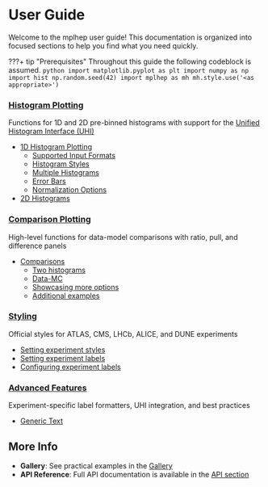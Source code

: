 # User Guide

Welcome to the mplhep user guide! This documentation is organized into focused sections to help you find what you need quickly.

???+ tip "Prerequisites"
    Throughout this guide the following codeblock is assumed.
    ```python
    import matplotlib.pyplot as plt
    import numpy as np
    import hist
    np.random.seed(42)
    import mplhep as mh
    mh.style.use('<as appropriate>')
    ```

### [**Histogram Plotting**](guide_basic_plotting.md)
Functions for 1D and 2D pre-binned histograms with support for the [Unified Histogram Interface (UHI)](https://uhi.readthedocs.io/)

- [1D Histogram Plotting](guide_basic_plotting.md#1d-histogram-plotting)
    - [Supported Input Formats](guide_basic_plotting.md#supported-input-formats)
    - [Histogram Styles](guide_basic_plotting.md#histogram-styles)
    - [Multiple Histograms](guide_basic_plotting.md#multiple-histograms)
    - [Error Bars](guide_basic_plotting.md#error-bars)
    - [Normalization Options](guide_basic_plotting.md#normalization-options)
- [2D Histograms](guide_basic_plotting.md#2d-histograms)

### [**Comparison Plotting**](guide_comparisons.md)
High-level functions for data-model comparisons with ratio, pull, and difference panels

- [Comparisons](guide_comparisons.md#comparisons)
    - [Two histograms](guide_comparisons.md#two-histograms)
    - [Data-MC](guide_comparisons.md#data-mc)
    - [Showcasing more options](guide_comparisons.md#showcasing-more-options)
    - [Additional examples](guide_comparisons.md#additional-examples)

### [**Styling**](guide_styling.md)
Official styles for ATLAS, CMS, LHCb, ALICE, and DUNE experiments

- [Setting experiment styles](guide_styling.md#setting-experiment-styles)
- [Setting experiment labels](guide_styling.md#setting-experiment-labels)
- [Configuring experiment labels](guide_styling.md#configuring-experiment-labels)

### [**Advanced Features**](guide_advanced.md)
Experiment-specific label formatters, UHI integration, and best practices

- [Generic Text](guide_advanced.md#generic-text)

## More Info

- **Gallery**: See practical examples in the [Gallery](gallery.md)
- **API Reference**: Full API documentation is available in the [API section](api.md)
